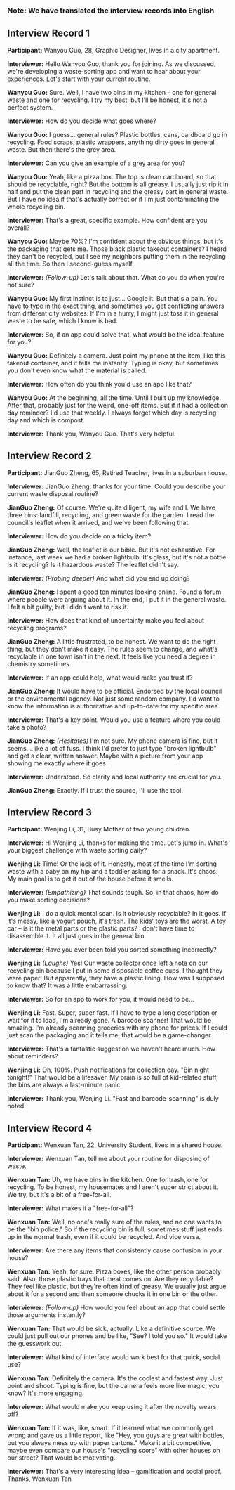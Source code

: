 ### Note: We have translated the interview records into English

## **Interview Record 1**

**Participant:** Wanyou Guo, 28, Graphic Designer, lives in a city apartment.

**Interviewer:** Hello Wanyou Guo, thank you for joining. As we discussed, we're developing a waste-sorting app and want to hear about your experiences. Let's start with your current routine.

**Wanyou Guo:** Sure. Well, I have two bins in my kitchen – one for general waste and one for recycling. I try my best, but I'll be honest, it's not a perfect system.

**Interviewer:** How do you decide what goes where?

**Wanyou Guo:** I guess... general rules? Plastic bottles, cans, cardboard go in recycling. Food scraps, plastic wrappers, anything dirty goes in general waste. But then there's the grey area.

**Interviewer:** Can you give an example of a grey area for you?

**Wanyou Guo:** Yeah, like a pizza box. The top is clean cardboard, so that should be recyclable, right? But the bottom is all greasy. I usually just rip it in half and put the clean part in recycling and the greasy part in general waste. But I have no idea if that's actually correct or if I'm just contaminating the whole recycling bin.

**Interviewer:** That's a great, specific example. How confident are you overall?

**Wanyou Guo:** Maybe 70%? I'm confident about the obvious things, but it's the packaging that gets me. Those black plastic takeout containers? I heard they can't be recycled, but I see my neighbors putting them in the recycling all the time. So then I second-guess myself.

**Interviewer:** *(Follow-up)* Let's talk about that. What do you do when you're not sure?

**Wanyou Guo:** My first instinct is to just... Google it. But that's a pain. You have to type in the exact thing, and sometimes you get conflicting answers from different city websites. If I'm in a hurry, I might just toss it in general waste to be safe, which I know is bad.

**Interviewer:** So, if an app could solve that, what would be the ideal feature for you?

**Wanyou Guo:** Definitely a camera. Just point my phone at the item, like this takeout container, and it tells me instantly. Typing is okay, but sometimes you don't even know what the material is called.

**Interviewer:** How often do you think you'd use an app like that?

**Wanyou Guo:** At the beginning, all the time. Until I built up my knowledge. After that, probably just for the weird, one-off items. But if it had a collection day reminder? I'd use that weekly. I always forget which day is recycling day and which is compost.

**Interviewer:** Thank you, Wanyou Guo. That's very helpful.



## **Interview Record 2**

**Participant:** JianGuo Zheng, 65, Retired Teacher, lives in a suburban house.

**Interviewer:** JianGuo Zheng, thanks for your time. Could you describe your current waste disposal routine?

**JianGuo Zheng:** Of course. We're quite diligent, my wife and I. We have three bins: landfill, recycling, and green waste for the garden. I read the council's leaflet when it arrived, and we've been following that.

**Interviewer:** How do you decide on a tricky item?

**JianGuo Zheng:** Well, the leaflet is our bible. But it's not exhaustive. For instance, last week we had a broken lightbulb. It's glass, but it's not a bottle. Is it recycling? Is it hazardous waste? The leaflet didn't say.

**Interviewer:** *(Probing deeper)* And what did you end up doing?

**JianGuo Zheng:** I spent a good ten minutes looking online. Found a forum where people were arguing about it. In the end, I put it in the general waste. I felt a bit guilty, but I didn't want to risk it.

**Interviewer:** How does that kind of uncertainty make you feel about recycling programs?

**JianGuo Zheng:** A little frustrated, to be honest. We want to do the right thing, but they don't make it easy. The rules seem to change, and what's recyclable in one town isn't in the next. It feels like you need a degree in chemistry sometimes.

**Interviewer:** If an app could help, what would make you trust it?

**JianGuo Zheng:** It would have to be official. Endorsed by the local council or the environmental agency. Not just some random company. I'd want to know the information is authoritative and up-to-date for my specific area.

**Interviewer:** That's a key point. Would you use a feature where you could take a photo?

**JianGuo Zheng:** *(Hesitates)* I'm not sure. My phone camera is fine, but it seems... like a lot of fuss. I think I'd prefer to just type "broken lightbulb" and get a clear, written answer. Maybe with a picture from your app showing me exactly where it goes.

**Interviewer:** Understood. So clarity and local authority are crucial for you.

**JianGuo Zheng:** Exactly. If I trust the source, I'll use the tool.



## **Interview Record 3**

**Participant:** Wenjing Li, 31, Busy Mother of two young children.

**Interviewer:** Hi Wenjing Li, thanks for making the time. Let's jump in. What's your biggest challenge with waste sorting daily?

**Wenjing Li:** Time! Or the lack of it. Honestly, most of the time I'm sorting waste with a baby on my hip and a toddler asking for a snack. It's chaos. My main goal is to get it out of the house before it smells.

**Interviewer:** *(Empathizing)* That sounds tough. So, in that chaos, how do you make sorting decisions?

**Wenjing Li:** I do a quick mental scan. Is it obviously recyclable? In it goes. If it's messy, like a yogurt pouch, it's trash. The kids' toys are the worst. A toy car – is it the metal parts or the plastic parts? I don't have time to disassemble it. It all just goes in the general bin.

**Interviewer:** Have you ever been told you sorted something incorrectly?

**Wenjing Li:** *(Laughs)* Yes! Our waste collector once left a note on our recycling bin because I put in some disposable coffee cups. I thought they were paper! But apparently, they have a plastic lining. How was I supposed to know that? It was a little embarrassing.

**Interviewer:** So for an app to work for you, it would need to be...

**Wenjing Li:** Fast. Super, super fast. If I have to type a long description or wait for it to load, I'm already gone. A barcode scanner! That would be amazing. I'm already scanning groceries with my phone for prices. If I could just scan the packaging and it tells me, that would be a game-changer.

**Interviewer:** That's a fantastic suggestion we haven't heard much. How about reminders?

**Wenjing Li:** Oh, 100%. Push notifications for collection day. "Bin night tonight!" That would be a lifesaver. My brain is so full of kid-related stuff, the bins are always a last-minute panic.

**Interviewer:** Thank you, Wenjing Li. "Fast and barcode-scanning" is duly noted.



## **Interview Record 4**

**Participant:** Wenxuan Tan, 22, University Student, lives in a shared house.

**Interviewer:** Wenxuan Tan, tell me about your routine for disposing of waste.

**Wenxuan Tan:** Uh, we have bins in the kitchen. One for trash, one for recycling. To be honest, my housemates and I aren't super strict about it. We try, but it's a bit of a free-for-all.

**Interviewer:** What makes it a "free-for-all"?

**Wenxuan Tan:** Well, no one's really sure of the rules, and no one wants to be the "bin police." So if the recycling bin is full, sometimes stuff just ends up in the normal trash, even if it could be recycled. And vice versa.

**Interviewer:** Are there any items that consistently cause confusion in your house?

**Wenxuan Tan:** Yeah, for sure. Pizza boxes, like the other person probably said. Also, those plastic trays that meat comes on. Are they recyclable? They feel like plastic, but they're often kind of greasy. We usually just argue about it for a second and then someone chucks it in one bin or the other.

**Interviewer:** *(Follow-up)* How would you feel about an app that could settle those arguments instantly?

**Wenxuan Tan:** That would be sick, actually. Like a definitive source. We could just pull out our phones and be like, "See? I told you so." It would take the guesswork out.

**Interviewer:** What kind of interface would work best for that quick, social use?

**Wenxuan Tan:** Definitely the camera. It's the coolest and fastest way. Just point and shoot. Typing is fine, but the camera feels more like magic, you know? It's more engaging.

**Interviewer:** What would make you keep using it after the novelty wears off?

**Wenxuan Tan:** If it was, like, smart. If it learned what we commonly get wrong and gave us a little report, like "Hey, you guys are great with bottles, but you always mess up with paper cartons." Make it a bit competitive, maybe even compare our house's "recycling score" with other houses on our street? That would be motivating.

**Interviewer:** That's a very interesting idea – gamification and social proof. Thanks, Wenxuan Tan

 